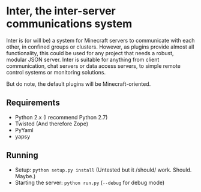 Inter, the inter-server communications system
=============================================

Inter is (or will be) a system for Minecraft servers to communicate with each other, in confined groups or clusters.
However, as plugins provide almost all functionality, this could be used for any project that needs a robust, modular JSON server.
Inter is suitable for anything from client communication, chat servers or data access servers, to simple remote control systems or monitoring solutions.

But do note, the default plugins will be Minecraft-oriented.

Requirements
------------

* Python 2.x (I recommend Python 2.7)
* Twisted (And therefore Zope)
* PyYaml
* yapsy

Running
-------

* Setup: ```python setup.py install``` (Untested but it /should/ work. Should. Maybe.)
* Starting the server: ```python run.py``` (```--debug``` for debug mode)